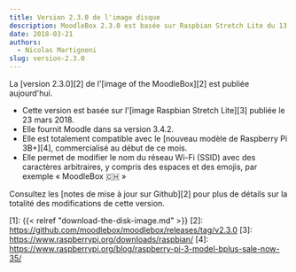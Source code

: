 ```yaml
---
title: Version 2.3.0 de l'image disque
description: MoodleBox 2.3.0 est basée sur Raspbian Stretch Lite du 13.03.2018 et sur Moodle 3.4.2. Elle supporte la nouvelle Raspberry Pi 3B+.
date: 2018-03-21
authors:
  - Nicolas Martignoni
slug: version-2.3.0
---
```


La [version 2.3.0][2] de l'[image of the MoodleBox][2] est publiée aujourd'hui.

  - Cette version est basée sur l'[image Raspbian Stretch Lite][3] publiée le 23 mars 2018.
  - Elle fournit Moodle dans sa version 3.4.2.
  - Elle est totalement compatible avec le [nouveau modèle de Raspberry Pi 3B+][4], commercialisé au début de ce mois.
  - Elle permet de modifier le nom du réseau Wi-Fi (SSID) avec des caractères arbitraires, y compris des espaces et des emojis, par exemple « MoodleBox 🇨🇭 »

Consultez les [notes de mise à jour sur Github][2] pour plus de détails sur la totalité des modifications de cette version.

 [1]: {{< relref "download-the-disk-image.md" >}}
 [2]: https://github.com/moodlebox/moodlebox/releases/tag/v2.3.0
 [3]: https://www.raspberrypi.org/downloads/raspbian/
 [4]: https://www.raspberrypi.org/blog/raspberry-pi-3-model-bplus-sale-now-35/
